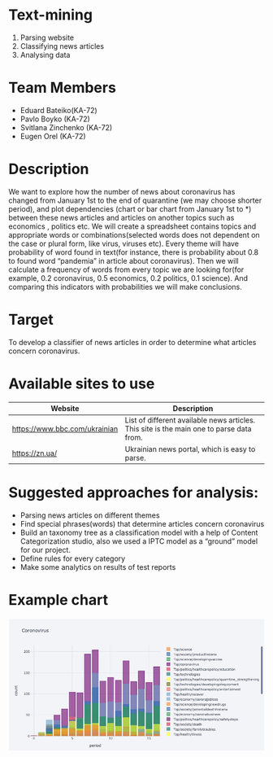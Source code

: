 # Text-mining

1. Parsing website
2. Classifying news articles
3. Analysing data


# Team Members
- Eduard Bateiko(KA-72) 
- Pavlo Boyko (KA-72)
- Svitlana Zinchenko (KA-72) 
- Eugen Orel (KA-72) 

 
# Description



We want to explore how the number of news about coronavirus has changed from January 1st to the end of quarantine (we may choose shorter period), and plot dependencies (chart or bar chart from January 1st to *) between these news articles and articles on another topics such as economics , politics etc. We will create a spreadsheet contains topics and appropriate words or combinations(selected words does not dependent on the case or plural form, like virus, viruses etc). Every theme will have probability of word found in text(for instance, there is probability about 0.8 to found word “pandemia” in article about coronavirus). Then we will calculate a frequency of words from every topic we are looking for(for example, 0.2 coronavirus, 0.5 economics, 0.2 politics, 0.1 science). And comparing this indicators with probabilities we will make conclusions.


# Target

To develop a classifier of news articles in order to determine what articles concern coronavirus.

# Available sites to use

| Website               | Description                       |
| --------------------- | --------------------------    |
| https://www.bbc.com/ukrainian             | List of different available news articles. This site is the main one to parse data from.          | 
| https://zn.ua/             | Ukrainian news portal, which is easy to parse.                         | 


# Suggested approaches for analysis:
- Parsing news articles on different themes
- Find special phrases(words) that determine articles concern coronavirus
- Build an taxonomy tree as a classification model with a help of Content Categorization studio, also we used a IPTC model as a “ground” model for our project.
- Define rules for every category
- Make some analytics on results of test reports 


# Example chart 

![chart](/Create_charts/Img_carts/2.jpeg)